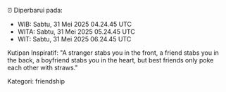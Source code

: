 ⏰ Diperbarui pada:
- WIB: Sabtu, 31 Mei 2025 04.24.45 UTC
- WITA: Sabtu, 31 Mei 2025 05.24.45 UTC
- WIT: Sabtu, 31 Mei 2025 06.24.45 UTC

Kutipan Inspiratif:
"A stranger stabs you in the front, a friend stabs you in the back, a boyfriend stabs you in the heart, but best friends only poke each other with straws."


Kategori: friendship

